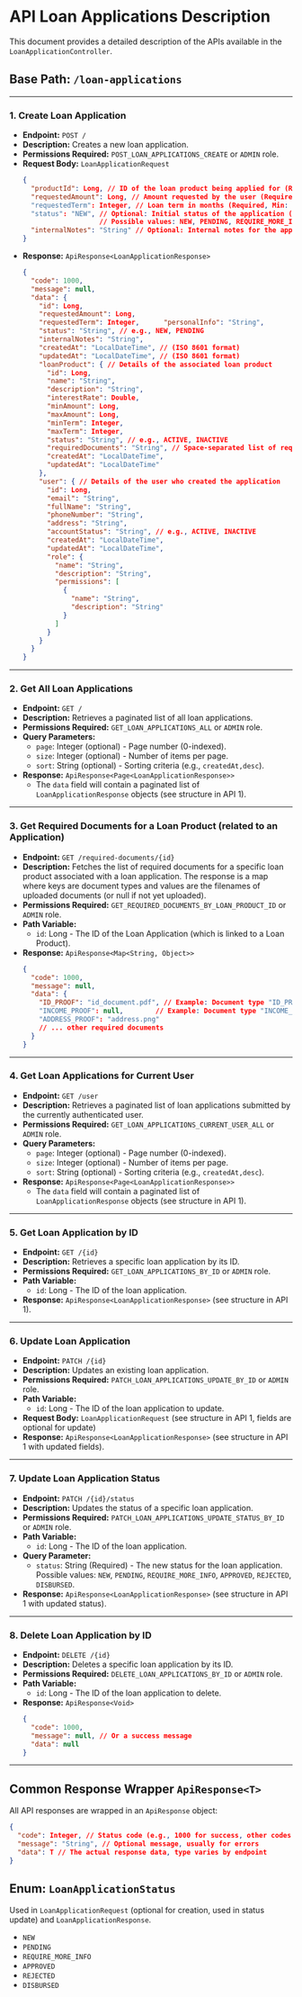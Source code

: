 # API Loan Applications Description

This document provides a detailed description of the APIs available in the `LoanApplicationController`.

## Base Path: `/loan-applications`

---

### 1. Create Loan Application
- **Endpoint:** `POST /`
- **Description:** Creates a new loan application.
- **Permissions Required:** `POST_LOAN_APPLICATIONS_CREATE` or `ADMIN` role.
- **Request Body:** `LoanApplicationRequest`
  ```json
  {
    "productId": Long, // ID of the loan product being applied for (Required)
    "requestedAmount": Long, // Amount requested by the user (Required, Min: 1)
    "requestedTerm": Integer, // Loan term in months (Required, Min: 1)    "personalInfo": "String", // Personal information of the applicant (Required, Min length: 10)
    "status": "NEW", // Optional: Initial status of the application (e.g., NEW, PENDING). Defaults to NEW if not provided.
                     // Possible values: NEW, PENDING, REQUIRE_MORE_INFO, APPROVED, REJECTED, DISBURSED
    "internalNotes": "String" // Optional: Internal notes for the application
  }
  ```
- **Response:** `ApiResponse<LoanApplicationResponse>`
  ```json
  {
    "code": 1000,
    "message": null,
    "data": {
      "id": Long,
      "requestedAmount": Long,
      "requestedTerm": Integer,      "personalInfo": "String",
      "status": "String", // e.g., NEW, PENDING
      "internalNotes": "String",
      "createdAt": "LocalDateTime", // (ISO 8601 format)
      "updatedAt": "LocalDateTime", // (ISO 8601 format)
      "loanProduct": { // Details of the associated loan product
        "id": Long,
        "name": "String",
        "description": "String",
        "interestRate": Double,
        "minAmount": Long,
        "maxAmount": Long,
        "minTerm": Integer,
        "maxTerm": Integer,
        "status": "String", // e.g., ACTIVE, INACTIVE
        "requiredDocuments": "String", // Space-separated list of required document types
        "createdAt": "LocalDateTime",
        "updatedAt": "LocalDateTime"
      },
      "user": { // Details of the user who created the application
        "id": Long,
        "email": "String",
        "fullName": "String",
        "phoneNumber": "String",
        "address": "String",
        "accountStatus": "String", // e.g., ACTIVE, INACTIVE
        "createdAt": "LocalDateTime",
        "updatedAt": "LocalDateTime",
        "role": {
          "name": "String",
          "description": "String",
          "permissions": [
            {
              "name": "String",
              "description": "String"
            }
          ]
        }
      }
    }
  }
  ```

---

### 2. Get All Loan Applications
- **Endpoint:** `GET /`
- **Description:** Retrieves a paginated list of all loan applications.
- **Permissions Required:** `GET_LOAN_APPLICATIONS_ALL` or `ADMIN` role.
- **Query Parameters:**
    - `page`: Integer (optional) - Page number (0-indexed).
    - `size`: Integer (optional) - Number of items per page.
    - `sort`: String (optional) - Sorting criteria (e.g., `createdAt,desc`).
- **Response:** `ApiResponse<Page<LoanApplicationResponse>>`
  - The `data` field will contain a paginated list of `LoanApplicationResponse` objects (see structure in API 1).

---

### 3. Get Required Documents for a Loan Product (related to an Application)
- **Endpoint:** `GET /required-documents/{id}`
- **Description:** Fetches the list of required documents for a specific loan product associated with a loan application. The response is a map where keys are document types and values are the filenames of uploaded documents (or null if not yet uploaded).
- **Permissions Required:** `GET_REQUIRED_DOCUMENTS_BY_LOAN_PRODUCT_ID` or `ADMIN` role.
- **Path Variable:**
    - `id`: Long - The ID of the Loan Application (which is linked to a Loan Product).
- **Response:** `ApiResponse<Map<String, Object>>`
  ```json
  {
    "code": 1000,
    "message": null,
    "data": {
      "ID_PROOF": "id_document.pdf", // Example: Document type "ID_PROOF" with uploaded file "id_document.pdf"
      "INCOME_PROOF": null,        // Example: Document type "INCOME_PROOF" not yet uploaded
      "ADDRESS_PROOF": "address.png"
      // ... other required documents
    }
  }
  ```

---

### 4. Get Loan Applications for Current User
- **Endpoint:** `GET /user`
- **Description:** Retrieves a paginated list of loan applications submitted by the currently authenticated user.
- **Permissions Required:** `GET_LOAN_APPLICATIONS_CURRENT_USER_ALL` or `ADMIN` role.
- **Query Parameters:**
    - `page`: Integer (optional) - Page number (0-indexed).
    - `size`: Integer (optional) - Number of items per page.
    - `sort`: String (optional) - Sorting criteria (e.g., `createdAt,desc`).
- **Response:** `ApiResponse<Page<LoanApplicationResponse>>`
  - The `data` field will contain a paginated list of `LoanApplicationResponse` objects (see structure in API 1).

---

### 5. Get Loan Application by ID
- **Endpoint:** `GET /{id}`
- **Description:** Retrieves a specific loan application by its ID.
- **Permissions Required:** `GET_LOAN_APPLICATIONS_BY_ID` or `ADMIN` role.
- **Path Variable:**
    - `id`: Long - The ID of the loan application.
- **Response:** `ApiResponse<LoanApplicationResponse>` (see structure in API 1).

---

### 6. Update Loan Application
- **Endpoint:** `PATCH /{id}`
- **Description:** Updates an existing loan application.
- **Permissions Required:** `PATCH_LOAN_APPLICATIONS_UPDATE_BY_ID` or `ADMIN` role.
- **Path Variable:**
    - `id`: Long - The ID of the loan application to update.
- **Request Body:** `LoanApplicationRequest` (see structure in API 1, fields are optional for update)
- **Response:** `ApiResponse<LoanApplicationResponse>` (see structure in API 1 with updated fields).

---

### 7. Update Loan Application Status
- **Endpoint:** `PATCH /{id}/status`
- **Description:** Updates the status of a specific loan application.
- **Permissions Required:** `PATCH_LOAN_APPLICATIONS_UPDATE_STATUS_BY_ID` or `ADMIN` role.
- **Path Variable:**
    - `id`: Long - The ID of the loan application.
- **Query Parameter:**
    - `status`: String (Required) - The new status for the loan application.
      Possible values: `NEW`, `PENDING`, `REQUIRE_MORE_INFO`, `APPROVED`, `REJECTED`, `DISBURSED`.
- **Response:** `ApiResponse<LoanApplicationResponse>` (see structure in API 1 with updated status).

---

### 8. Delete Loan Application by ID
- **Endpoint:** `DELETE /{id}`
- **Description:** Deletes a specific loan application by its ID.
- **Permissions Required:** `DELETE_LOAN_APPLICATIONS_BY_ID` or `ADMIN` role.
- **Path Variable:**
    - `id`: Long - The ID of the loan application to delete.
- **Response:** `ApiResponse<Void>`
  ```json
  {
    "code": 1000,
    "message": null, // Or a success message
    "data": null
  }
  ```

---

## Common Response Wrapper `ApiResponse<T>`

All API responses are wrapped in an `ApiResponse` object:

```json
{
  "code": Integer, // Status code (e.g., 1000 for success, other codes for errors)
  "message": "String", // Optional message, usually for errors
  "data": T // The actual response data, type varies by endpoint
}
```

## Enum: `LoanApplicationStatus`
Used in `LoanApplicationRequest` (optional for creation, used in status update) and `LoanApplicationResponse`.
- `NEW`
- `PENDING`
- `REQUIRE_MORE_INFO`
- `APPROVED`
- `REJECTED`
- `DISBURSED`

